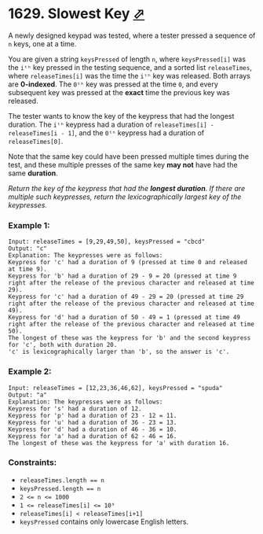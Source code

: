 # 1629. Slowest Key [⬀](https://leetcode.com/problems/slowest-key/)

A newly designed keypad was tested, where a tester pressed a sequence 
of `n` keys, one at a time.

You are given a string `keysPressed` of length `n`, where `keysPressed[i]` 
was the `iᵗʰ` key pressed in the testing sequence, and a sorted list 
`releaseTimes`, where `releaseTimes[i]` was the time the `iᵗʰ` key was 
released. Both arrays are **0-indexed**. The `0ᵗʰ` key was pressed at 
the time `0`, and every subsequent key was pressed at the **exact** time 
the previous key was released.

The tester wants to know the key of the keypress that had the longest 
duration. The `iᵗʰ` keypress had a duration of 
`releaseTimes[i] - releaseTimes[i - 1]`, and the `0ᵗʰ` keypress had a 
duration of `releaseTimes[0]`.

Note that the same key could have been pressed multiple times during 
the test, and these multiple presses of the same key **may not** have had 
the same **duration**.

*Return the key of the keypress that had the **longest duration**. 
If there are multiple such keypresses, return the lexicographically 
largest key of the keypresses.*


### Example 1:
```
Input: releaseTimes = [9,29,49,50], keysPressed = "cbcd"
Output: "c"
Explanation: The keypresses were as follows:
Keypress for 'c' had a duration of 9 (pressed at time 0 and released at time 9).
Keypress for 'b' had a duration of 29 - 9 = 20 (pressed at time 9 right after the release of the previous character and released at time 29).
Keypress for 'c' had a duration of 49 - 29 = 20 (pressed at time 29 right after the release of the previous character and released at time 49).
Keypress for 'd' had a duration of 50 - 49 = 1 (pressed at time 49 right after the release of the previous character and released at time 50).
The longest of these was the keypress for 'b' and the second keypress for 'c', both with duration 20.
'c' is lexicographically larger than 'b', so the answer is 'c'.
```

### Example 2:
```
Input: releaseTimes = [12,23,36,46,62], keysPressed = "spuda"
Output: "a"
Explanation: The keypresses were as follows:
Keypress for 's' had a duration of 12.
Keypress for 'p' had a duration of 23 - 12 = 11.
Keypress for 'u' had a duration of 36 - 23 = 13.
Keypress for 'd' had a duration of 46 - 36 = 10.
Keypress for 'a' had a duration of 62 - 46 = 16.
The longest of these was the keypress for 'a' with duration 16.
```

### Constraints:

- `releaseTimes.length == n`
- `keysPressed.length == n`
- `2 <= n <= 1000`
- `1 <= releaseTimes[i] <= 10⁹`
- `releaseTimes[i] < releaseTimes[i+1]`
- `keysPressed` contains only lowercase English letters.